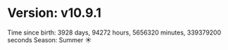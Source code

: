 # Version: v10.9.1
Time since birth: 3928 days, 94272 hours, 5656320 minutes, 339379200 seconds
Season: Summer ☀️

